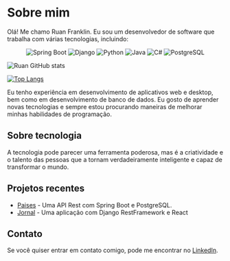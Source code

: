# Sobre mim

Olá! Me chamo Ruan Franklin. Eu sou um desenvolvedor de software que trabalha com várias tecnologias, incluindo:

<p align="center">
  <img src="https://img.shields.io/badge/-Spring%20Boot-green" alt="Spring Boot" />
  <img src="https://img.shields.io/badge/-Django-blue" alt="Django" />
  <img src="https://img.shields.io/badge/-Python-yellow" alt="Python" />
  <img src="https://img.shields.io/badge/-Java-orange" alt="Java" />
  <img src="https://img.shields.io/badge/-C%23-purple" alt="C#" />
  <img src="https://img.shields.io/badge/-PostgreSQL-blue" alt="PostgreSQL" />
</p>

![Ruan GitHub stats](https://github-readme-stats.vercel.app/api?username=Ruan-Franklin&show_icons=true&theme=transparent)

[![Top Langs](https://github-readme-stats.vercel.app/api/top-langs/?username=Ruan-Franklin&hide_progress=true)](https://github.com/anuraghazra/github-readme-stats)

Eu tenho experiência em desenvolvimento de aplicativos web e desktop, bem como em desenvolvimento de banco de dados. Eu gosto de aprender novas tecnologias e sempre estou procurando maneiras de melhorar minhas habilidades de programação.

## Sobre tecnologia
A tecnologia pode parecer uma ferramenta poderosa, mas é a criatividade e o talento das pessoas que a tornam verdadeiramente inteligente e capaz de transformar o mundo.

## Projetos recentes

- [Paises](https://github.com/Ruan-Franklin/Paises) - Uma API Rest  com Spring Boot e PostgreSQL.
- [Jornal](https://github.com/Ruan-Franklin/Jornal) - Uma aplicação com Django RestFramework e React

## Contato

Se você quiser entrar em contato comigo, pode me encontrar no [LinkedIn](https://www.linkedin.com/in/ruan-franklin-870a3b226).
